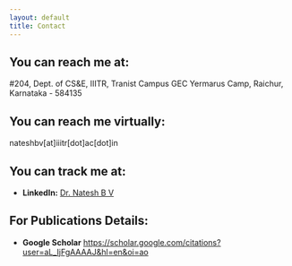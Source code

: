 ```yaml
---
layout: default
title: Contact
---
```

## You can reach me at:

#204, Dept. of CS&E, 
IIITR, Tranist Campus GEC
Yermarus Camp, Raichur, Karnataka - 584135


## You can reach me virtually: 

nateshbv[at]iiitr[dot]ac[dot]in



## You can track me at: 

- **LinkedIn:** [Dr. Natesh B V](https://www.linkedin.com/in/dr-natesha-b-v-45105598/)              

## For Publications Details: 

- **Google Scholar** https://scholar.google.com/citations?user=aL_IjFgAAAAJ&hl=en&oi=ao
